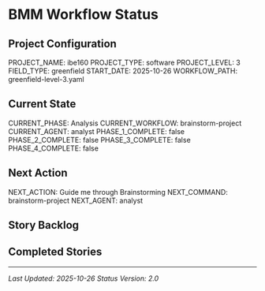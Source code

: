 # BMM Workflow Status

## Project Configuration

PROJECT_NAME: ibe160
PROJECT_TYPE: software
PROJECT_LEVEL: 3
FIELD_TYPE: greenfield
START_DATE: 2025-10-26
WORKFLOW_PATH: greenfield-level-3.yaml

## Current State

CURRENT_PHASE: Analysis
CURRENT_WORKFLOW: brainstorm-project
CURRENT_AGENT: analyst
PHASE_1_COMPLETE: false
PHASE_2_COMPLETE: false
PHASE_3_COMPLETE: false
PHASE_4_COMPLETE: false

## Next Action

NEXT_ACTION: Guide me through Brainstorming
NEXT_COMMAND: brainstorm-project
NEXT_AGENT: analyst

## Story Backlog



## Completed Stories



---

_Last Updated: 2025-10-26_
_Status Version: 2.0_
